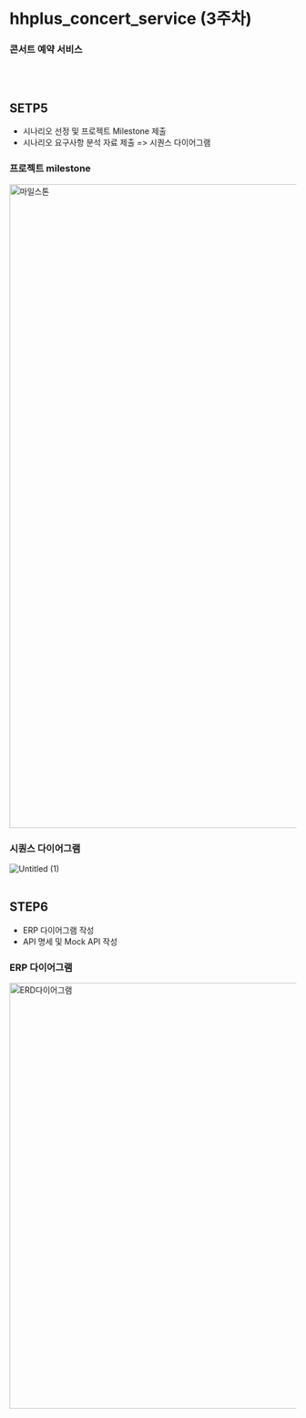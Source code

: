 # hhplus_concert_service (3주차)
### 콘서트 예약 서비스

<br><br>
## SETP5 
- 시나리오 선정  및 프로젝트 Milestone 제출
- 시나리오 요구사항 분석 자료 제출 => 시퀀스 다이어그램

### 프로젝트 milestone
<img width="1131" alt="마일스톤" src="https://github.com/Len-Yoon/hhplus_concert_service/assets/76799034/e2ddb35f-9e96-4a70-ab08-9c74899c7e9c">


### 시퀀스 다이어그램
![Untitled (1)](https://github.com/Len-Yoon/hhplus_concert_service/assets/76799034/ff3bc3e6-75db-4f75-999d-219bdf796828)
<br><br>

## STEP6
- ERP 다이어그램 작성
- API 명세 및 Mock API 작성

### ERP 다이어그램
<img width="748" alt="ERD다이어그램" src="https://github.com/Len-Yoon/hhplus_concert_service/assets/76799034/0b4253fd-103e-4786-b401-9969aca501be">


